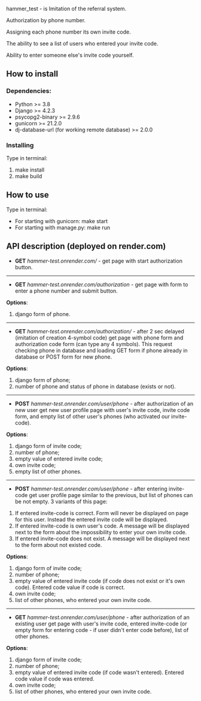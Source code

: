 hammer_test - is Imitation of the referral system.

Authorization by phone number.

Assigning each phone number its own invite code.

The ability to see a list of users who entered your invite code.

Ability to enter someone else's invite code yourself.

## How to install

### Dependencies:

- Python >= 3.8
- Django >= 4.2.3
- psycopg2-binary >= 2.9.6
- gunicorn >= 21.2.0
- dj-database-url (for working remote database) >= 2.0.0

### Installing

Type in terminal:

1) make install
2) make build

## How to use

Type in terminal:
- For starting with gunicorn: make start
- For starting with manage.py: make run

## API description (deployed on render.com)
- **GET** *hammer-test.onrender.com/* - get page with start authorization button.
___
- **GET** *hammer-test.onrender.com/authorization* - get page with form to enter a phone number and submit button.

**Options**:
1) django form of phone.
___
- **GET** *hammer-test.onrender.com/authorization/* - after 2 sec delayed (imitation of creation 4-symbol code) get page with phone form and authorization code form (can type any 4 symbols). This request checking phone in database and loading GET form if phone already in database or POST form for new phone.

**Options**:
1) django form of phone;
2) number of phone and status of phone in database (exists or not).
___
- **POST** *hammer-test.onrender.com/user/phone* - after authorization of an new user get new user profile page with user's invite code, invite code form, and empty list of other user's phones (who activated our invite-code).

**Options**:
1) django form of invite code;
2) number of phone;
3) empty value of entered invite code;
4) own invite code;
5) empty list of other phones.
___
- **POST** *hammer-test.onrender.com/user/phone* - after entering invite-code get user profile page similar to the previous, but list of phones can be not empty. 3 variants of this page:
1) If entered invite-code is correct. Form will never be displayed on page for this user. Instead the entered invite code will be displayed.
2) If entered invite-code is own user's code. A message will be displayed next to the form about the impossibility to enter your own invite code.
3) If entered invite-code does not exist. A message will be displayed next to the form about not existed code.

**Options**:
1) django form of invite code;
2) number of phone;
3) empty value of entered invite code (if code does not exist or it's own code). Entered code value if code is correct.
4) own invite code;
5) list of other phones, who entered your own invite code.
___
- **GET** *hammer-test.onrender.com/user/phone* - after authorization of an existing user get page with user's invite code, entered invite-code (or empty form for entering code - if user didn't enter code before), list of other phones.

**Options**:
1) django form of invite code;
2) number of phone;
3) empty value of entered invite code (if code wasn't entered). Entered code value if code was entered.
4) own invite code;
5) list of other phones, who entered your own invite code.


